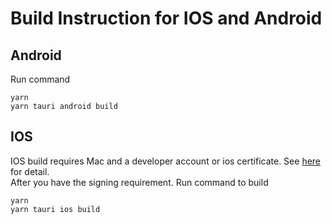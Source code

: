 # Build Instruction for IOS and Android
## Android
Run command
```
yarn
yarn tauri android build
```
## IOS
IOS build requires Mac and a developer account or ios certificate.
See [here](https://tauri.app/distribute/sign/ios/) for detail.\
After you have the signing requirement. Run command to build
```
yarn
yarn tauri ios build
```